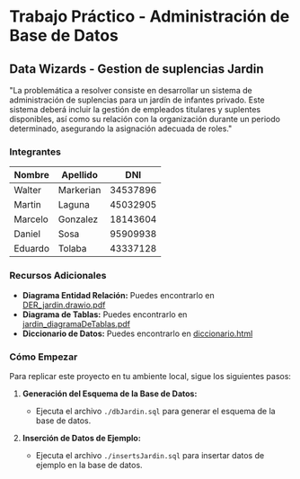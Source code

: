 # Trabajo Práctico - Administración de Base de Datos

## Data Wizards - Gestion de suplencias Jardin
"La problemática a resolver consiste en desarrollar un sistema de administración de suplencias para un jardín de infantes privado. Este sistema deberá incluir la gestión de empleados titulares y suplentes disponibles, así como su relación con la organización durante un periodo determinado, asegurando la asignación adecuada de roles."
### Integrantes

| Nombre   | Apellido   | DNI      |
|----------|------------|----------|
| Walter   | Markerian  | 34537896 |
| Martin   | Laguna     | 45032905 |
| Marcelo  | Gonzalez   | 18143604 |
| Daniel   | Sosa       | 95909938 |
| Eduardo  | Tolaba     | 43337128 |

### Recursos Adicionales

- **Diagrama Entidad Relación:** Puedes encontrarlo en [DER_jardin.drawio.pdf](./DER_jardin.drawio.pdf)
- **Diagrama de Tablas:** Puedes encontrarlo en [jardin_diagramaDeTablas.pdf](./jardin_diagramaDeTablas.pdf)
- **Diccionario de Datos:** Puedes encontrarlo en [diccionario.html](./diccionario.html)
  
### Cómo Empezar

Para replicar este proyecto en tu ambiente local, sigue los siguientes pasos:

1. **Generación del Esquema de la Base de Datos:**
   - Ejecuta el archivo `./dbJardin.sql` para generar el esquema de la base de datos.

2. **Inserción de Datos de Ejemplo:**
   - Ejecuta el archivo `./insertsJardin.sql` para insertar datos de ejemplo en la base de datos.
